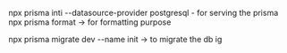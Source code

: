 npx prisma inti --datasource-provider postgresql - for serving the prisma
npx prisma format -> for formatting purpose

npx prisma migrate dev --name init -> to migrate the db ig

